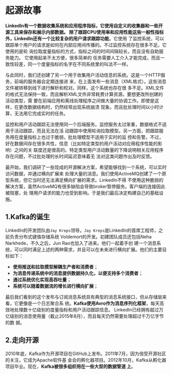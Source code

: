 起源故事
===================================================================================
**LinkedIn有一个数据收集系统和应用程序指标，它使用自定义的收集器和一些开源工具来保存和展示内部数据。
除了跟踪CPU使用率和应用性能这些一般性指标外，LinkedIn还有一个比较复杂的用户请求跟踪功能**。它使用
了监控系统，可以跟踪单个用户的请求是如何在内部应用间传播的。不过监控系统存在很多不足。它使用的是轮
询拉取度量指标的方式，指标之间的时间间隔较长，而且没有自助服务能力。 它使用起来不太方便，很多简单的
任务需要人工介入才能完成，而且一致性较差，同一个度量指标的名字在不同系统里的叫法不一样。

与此同时，我们还创建了另一个用于收集用户活动信息的系统。这是一个HTTP服务，前端的服务器会定期连接进
来，在上面发布一些消息（XML格式）。这些消息文件被转移到线下进行解析和校对。同样，这个系统也存在很
多不足。XML文件的格式无法保持一致，而且解析XML文件非常耗费计算资源。要想更改所创建的活动类型，需
要在前端应用和离线处理程序之间做大量的协调工作。即使是这样，在更改数据结构时，仍然经常出现系统崩溃
现象。而且批处理时间以小时计算，无法用它完成实时的任务。

监控和用户活动跟踪无法使用同一个后端服务。监控服务太过笨重，数据格式不适用于活动跟踪，而且无法在活
动跟踪中使用轮询拉取模型。另一方面，把跟踪服务用在度量指标上也过于脆弱，批处理模型不适用于实时的监
控和告警。不过，好在数据间存在很多共性，信息（比如特定类型的用户活动对应用程序性能的影响）之间的关
联度还是很高的。特定类型用户活动数量的下降说明相关应用程序存在问题，不过批处理的长时间延迟意味着无
法对这类问题作出及时反馈。

最开始，我们调研了一些现成的开源解决方案，希望能够找到一个系统，可以实时访问数据，并通过横向扩展来
处理大量的消息。我们使用ActiveMQ创建了一个原型系统，但它当时还无法满足横向扩展的需求。LinkedIn不得
不使用这种脆弱的解决方案，虽然ActiveMQ有很多缺陷会导致broker暂停服务。客户端的连接因此被阻塞，处
理用户请求的能力也受到影响。于是我们最后决定构建自己的基础设施。

## 1.Kafka的诞生
LinkedIn的开发团队由`Jay Kreps`领导。`Jay Kreps`是LinkedIn的首席工程师，之前负责分布式键值存储系统
Voldemort的开发。初建团队成员还包括Neha Narkhede，不久之后，Jun Rao也加入了进来。他们一起着手创
建一个消息系统，可以同时满足上述的两种需求，并且可以在未来进行横向扩展。他们的主要目标如下：
+ **使用推送和拉取模型解耦生产者和消费者**；
+ **为消息传递系统中的消息提供数据持久化，以便支持多个消费者**；
+ **通过系统优化实现高吞吐量**；
+ **系统可以随着数据流的增长进行横向扩展**；

最后我们看到的这个发布与订阅消息系统具有典型的消息系统接口，但从存储层来看，它更像是一个日志聚合系
统。**Kafka使用Avro作为消息序列化框架**，每天高效地处理数十亿级别的度量指标和用户活动跟踪信息。
LinkedIn已经拥有超过万亿级别的消息使用量（截止2015年8月），而且每天仍然需要处理超过千万亿字节的数
据。

## 2.走向开源
2010年底，Kafka作为开源项目在GitHub上发布。2011年7月，因为倍受开源社区的关注，它成为Apache软件基
金会的孵化器项目。2012年10月，Kafka从孵化器项目毕业。现在，**Kafka被很多组织用在一些大型的数据管道
上**。



